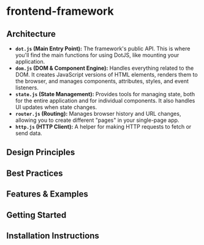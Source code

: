 # frontend-framework

## Architecture

- **`dot.js` (Main Entry Point):** The framework's public API. This is where you'll find the main functions for using DotJS, like mounting your application.
- **`dom.js` (DOM & Component Engine):** Handles everything related to the DOM. It creates JavaScript versions of HTML elements, renders them to the browser, and manages components, attributes, styles, and event listeners.
- **`state.js` (State Management):** Provides tools for managing state, both for the entire application and for individual components. It also handles UI updates when state changes.
- **`router.js` (Routing):** Manages browser history and URL changes, allowing you to create different "pages" in your single-page app.
- **`http.js` (HTTP Client):** A helper for making HTTP requests to fetch or send data.

## Design Principles

## Best Practices

## Features & Examples

## Getting Started

## Installation Instructions
